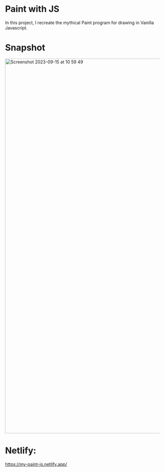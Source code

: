 # Paint with JS

In this project, I recreate the mythical Paint program for drawing in Vanilla Javascript.


# Snapshot

<img width="1222" alt="Screenshot 2023-09-15 at 10 59 49" src="https://github.com/redjules/paint-js/assets/106017493/ce77cd81-6609-4138-9a71-ffa550d7f95e">


# Netlify: 

https://my-paint-js.netlify.app/

